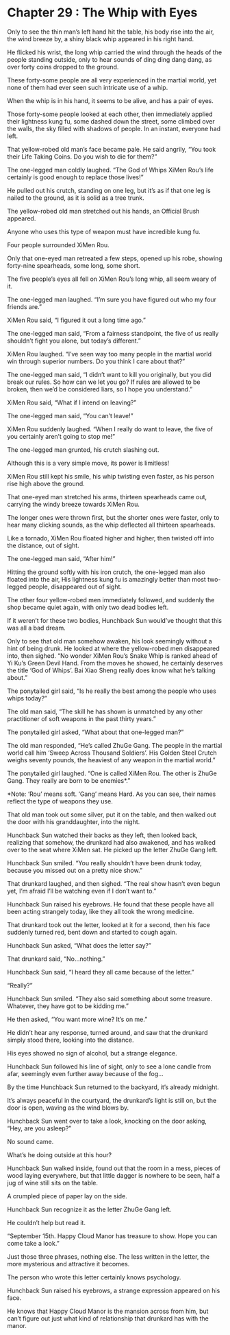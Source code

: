 # Chapter 29 : The Whip with Eyes

Only to see the thin man’s left hand hit the table, his body rise into the air, the wind breeze by, a shiny black whip appeared in his right hand.

He flicked his wrist, the long whip carried the wind through the heads of the people standing outside, only to hear sounds of ding ding dang dang, as over forty coins dropped to the ground.

These forty-some people are all very experienced in the martial world, yet none of them had ever seen such intricate use of a whip.

When the whip is in his hand, it seems to be alive, and has a pair of eyes.

Those forty-some people looked at each other, then immediately applied their lightness kung fu, some dashed down the street, some climbed over the walls, the sky filled with shadows of people. In an instant, everyone had left.

That yellow-robed old man’s face became pale. He said angrily, “You took their Life Taking Coins. Do you wish to die for them?”

The one-legged man coldly laughed. “The God of Whips XiMen Rou’s life certainly is good enough to replace those lives!”

He pulled out his crutch, standing on one leg, but it’s as if that one leg is nailed to the ground, as it is solid as a tree trunk.

The yellow-robed old man stretched out his hands, an Official Brush appeared.

Anyone who uses this type of weapon must have incredible kung fu.

Four people surrounded XiMen Rou.

Only that one-eyed man retreated a few steps, opened up his robe, showing forty-nine spearheads, some long, some short.

The five people’s eyes all fell on XiMen Rou’s long whip, all seem weary of it.

The one-legged man laughed. “I’m sure you have figured out who my four friends are.”

XiMen Rou said, “I figured it out a long time ago.”

The one-legged man said, “From a fairness standpoint, the five of us really shouldn’t fight you alone, but today’s different.”

XiMen Rou laughed. “I’ve seen way too many people in the martial world win through superior numbers. Do you think I care about that?”

The one-legged man said, “I didn’t want to kill you originally, but you did break our rules. So how can we let you go? If rules are allowed to be broken, then we’d be considered liars, so I hope you understand.”

XiMen Rou said, “What if I intend on leaving?”

The one-legged man said, “You can’t leave!”

XiMen Rou suddenly laughed. “When I really do want to leave, the five of you certainly aren’t going to stop me!”

The one-legged man grunted, his crutch slashing out.

Although this is a very simple move, its power is limitless!

XiMen Rou still kept his smile, his whip twisting even faster, as his person rise high above the ground.

That one-eyed man stretched his arms, thirteen spearheads came out, carrying the windy breeze towards XiMen Rou.

The longer ones were thrown first, but the shorter ones were faster, only to hear many clicking sounds, as the whip deflected all thirteen spearheads.

Like a tornado, XiMen Rou floated higher and higher, then twisted off into the distance, out of sight.

The one-legged man said, “After him!”

Hitting the ground softly with his iron crutch, the one-legged man also floated into the air, His lightness kung fu is amazingly better than most two-legged people, disappeared out of sight.

The other four yellow-robed men immediately followed, and suddenly the shop became quiet again, with only two dead bodies left.

If it weren’t for these two bodies, Hunchback Sun would’ve thought that this was all a bad dream.

Only to see that old man somehow awaken, his look seemingly without a hint of being drunk. He looked at where the yellow-robed men disappeared into, then sighed. “No wonder XiMen Rou’s Snake Whip is ranked ahead of Yi Ku’s Green Devil Hand. From the moves he showed, he certainly deserves the title ‘God of Whips’. Bai Xiao Sheng really does know what he’s talking about.”

The ponytailed girl said, “Is he really the best among the people who uses whips today?”

The old man said, “The skill he has shown is unmatched by any other practitioner of soft weapons in the past thirty years.”

The ponytailed girl asked, “What about that one-legged man?”

The old man responded, “He’s called ZhuGe Gang. The people in the martial world call him ‘Sweep Across Thousand Soldiers’. His Golden Steel Crutch weighs seventy pounds, the heaviest of any weapon in the martial world.”

The ponytailed girl laughed. “One is called XiMen Rou. The other is ZhuGe Gang. They really are born to be enemies*.”

*Note: ‘Rou’ means soft. ‘Gang’ means Hard. As you can see, their names reflect the type of weapons they use.

That old man took out some silver, put it on the table, and then walked out the door with his granddaughter, into the night.

Hunchback Sun watched their backs as they left, then looked back, realizing that somehow, the drunkard had also awakened, and has walked over to the seat where XiMen sat. He picked up the letter ZhuGe Gang left.

Hunchback Sun smiled. “You really shouldn’t have been drunk today, because you missed out on a pretty nice show.”

That drunkard laughed, and then sighed. “The real show hasn’t even begun yet, I’m afraid I’ll be watching even if I don’t want to.”

Hunchback Sun raised his eyebrows. He found that these people have all been acting strangely today, like they all took the wrong medicine.

That drunkard took out the letter, looked at it for a second, then his face suddenly turned red, bent down and started to cough again.

Hunchback Sun asked, “What does the letter say?”

That drunkard said, “No…nothing.”

Hunchback Sun said, “I heard they all came because of the letter.”

“Really?”

Hunchback Sun smiled. “They also said something about some treasure. Whatever, they have got to be kidding me.”

He then asked, “You want more wine? It’s on me.”

He didn’t hear any response, turned around, and saw that the drunkard simply stood there, looking into the distance.

His eyes showed no sign of alcohol, but a strange elegance.

Hunchback Sun followed his line of sight, only to see a lone candle from afar, seemingly even further away because of the fog…

By the time Hunchback Sun returned to the backyard, it’s already midnight.

It’s always peaceful in the courtyard, the drunkard’s light is still on, but the door is open, waving as the wind blows by.

Hunchback Sun went over to take a look, knocking on the door asking, “Hey, are you asleep?”

No sound came.

What’s he doing outside at this hour?

Hunchback Sun walked inside, found out that the room in a mess, pieces of wood laying everywhere, but that little dagger is nowhere to be seen, half a jug of wine still sits on the table.

A crumpled piece of paper lay on the side.

Hunchback Sun recognize it as the letter ZhuGe Gang left.

He couldn’t help but read it.

“September 15th. Happy Cloud Manor has treasure to show. Hope you can come take a look.”

Just those three phrases, nothing else. The less written in the letter, the more mysterious and attractive it becomes.

The person who wrote this letter certainly knows psychology.

Hunchback Sun raised his eyebrows, a strange expression appeared on his face.

He knows that Happy Cloud Manor is the mansion across from him, but can’t figure out just what kind of relationship that drunkard has with the manor.


